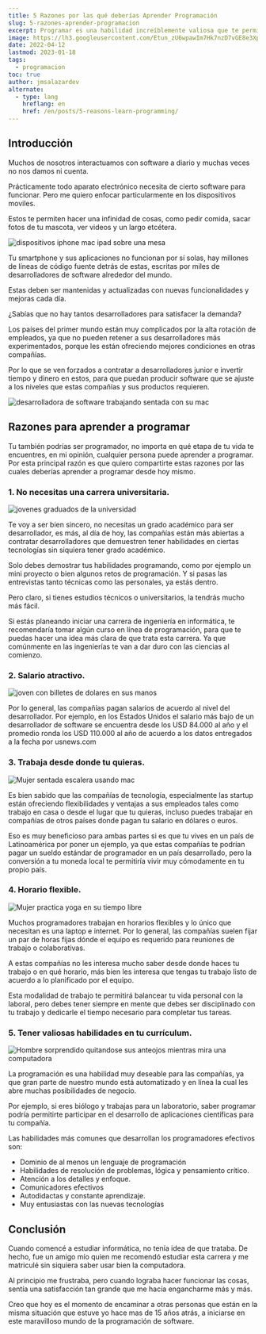 ```yaml
---
title: 5 Razones por las qué deberías Aprender Programación
slug: 5-razones-aprender-programacion
excerpt: Programar es una habilidad increíblemente valiosa que te permitirá mejorar enormemente tus actuales condiciones de trabajo.
image: https://lh3.googleusercontent.com/Etun_zU6wpawIm7Hk7nzD7vGE8e3XpSlUAYVgO5lyJiSg0EUpFPNV04IzRUewiHCD4Yto3luTSKWPV1U699-eYUE2jPiu0YPqZuIADDgimZ8-1UvfQ4EqyQhaIcaKLTT5Ie9eyE3DY0#width=4898&height=2755
date: 2022-04-12
lastmod: 2023-01-18
tags:
  - programacion
toc: true
author: jmsalazardev
alternate:
  - type: lang
    hreflang: en
    href: /en/posts/5-reasons-learn-programming/
---
```


## Introducción

Muchos de nosotros interactuamos con software a diario y muchas veces no nos damos ni cuenta.

Prácticamente todo aparato electrónico necesita de cierto software para funcionar. Pero me quiero enfocar particularmente en los dispositivos moviles.

Estos te permiten hacer una infinidad de cosas, como pedir comida, sacar fotos de tu mascota, ver videos y un largo etcétera.

![dispositivos iphone mac ipad sobre una mesa](https://lh3.googleusercontent.com/AKMEl1calEw5oQWI55bJczmRBCUMra4Fo2pmtT6y2D9ue3P3teKaYzI2kXwKtQRpo8qL9KNIbHU3h1ZBwfccWUGpX7ev5WnIXFGddZG-_nHPJKWXZ65xGNZzdZd5tgBnqTXZsx1H#width=4928&height=2809&className=asdf,qwerty "Dispositivos")

Tu smartphone y sus aplicaciones no funcionan por sí solas, hay millones de líneas de código fuente detrás de estas, escritas por miles de desarrolladores de software alrededor del mundo.

Estas deben ser mantenidas y actualizadas con nuevas funcionalidades y mejoras cada día.

¿Sabías que no hay tantos desarrolladores para satisfacer la demanda?

Los países del primer mundo están muy complicados por la alta rotación de empleados, ya que no pueden retener a sus desarrolladores más experimentados, porque les están ofreciendo mejores condiciones en otras compañías.

Por lo que se ven forzados a contratar a desarrolladores junior e invertir tiempo y dinero en estos, para que puedan producir software que se ajuste a los niveles que estas compañías y sus productos requieren.

![desarrolladora de software trabajando sentada con su mac](https://lh3.googleusercontent.com/F1q-nOEkJC9XnFsOX4aBFGIv0HleX8Vb1-wjG9tUp-R3qiz0HvtznBEeQn9AgVMCCAjrQ2alLxYaqKUbdMKt6yhiAv5FBhtGMrByevHLy6nIYcJLYgCs2TJPtsXUAOzVOUC3jqX6#width=4897&height=3266 "Software Developer")

## Razones para aprender a programar

Tu también podrías ser programador, no importa en qué etapa de tu vida te encuentres, en mi opinión, cualquier persona puede aprender a programar. Por esta principal razón es que quiero compartirte estas razones por las cuales deberías aprender a programar desde hoy mismo.

### 1. No necesitas una carrera universitaria.

![jovenes graduados de la universidad](https://lh3.googleusercontent.com/O8ZyN1qRJocZIwdIxkypXRuNbQ_UmEokGnYp0cDYQvSyVB3F0BrhUHjSnZtFUCX3kUVmeEMv_Dn6FE4rcpfcXzx51QQdygYaeQPIEcB9-Kp4uZbK9Gbbjlc4_OMXm-_CUWBLiOhf#width=4899&height=3266 "Graduados universitarios")

Te voy a ser bien sincero, no necesitas un grado académico para ser desarrollador, es más, al día de hoy, las compañías están más abiertas a contratar desarrolladores que demuestren tener habilidades en ciertas tecnologías sin siquiera tener grado académico.

Solo debes demostrar tus habilidades programando, como por ejemplo un mini proyecto o bien algunos retos de programación. Y si pasas las entrevistas tanto técnicas como las personales, ya estás dentro.

Pero claro, si tienes estudios técnicos o universitarios, la tendrás mucho más fácil.

Si estás planeando iniciar una carrera de ingeniería en informática, te recomendaría tomar algún curso en línea de programación, para que te puedas hacer una idea más clara de que trata esta carrera. Ya que comúnmente en las ingenierías te van a dar duro con las ciencias al comienzo.

### 2. Salario atractivo.

![joven con billetes de dolares en sus manos](https://lh3.googleusercontent.com/G_AiQnFEtCNt6Hzflhkge3aBhoRusaMfE4GckLkLkuGXmJvvqk2nPA8sDZmf2MAc4p4Hz4jsy3p6a9Q-SZ7-W1oyR-TZESrsVVMklAN1egjhfmSF1-a9QAeYPTEmBNmS1UENCev6#width=4898&height=3265 "Salario atractivo")

Por lo general, las compañías pagan salarios de acuerdo al nivel del desarrollador. Por ejemplo, en los Estados Unidos el salario más bajo de un desarrollador de software se encuentra desde los USD 84.000 al año y el promedio ronda los USD 110.000 al año de acuerdo a los datos entregados a la fecha por usnews.com

### 3. Trabaja desde donde tu quieras.

![Mujer sentada escalera usando mac](https://lh3.googleusercontent.com/V6Zil262X4__LUd8LJMBHXSDFWHdLRUon7GiV_JMogo9wr2mL-5XmuTurGeGAHkVPwvrsLjupLLBXZskvh2-zpzvZS8KL1PJm2X2PNGGtwZNSu0B6j4NSrmvwDmOJuLrVDX1AWLU#width=4895&height=3268 "Trabajo Remoto")

Es bien sabido que las compañías de tecnología, especialmente las startup están ofreciendo flexibilidades y ventajas a sus empleados tales como trabajo en casa o desde el lugar que tu quieras, incluso puedes trabajar en compañías de otros países donde pagan tu salario en dólares o euros.

Eso es muy beneficioso para ambas partes si es que tu vives en un país de Latinoamérica por poner un ejemplo, ya que estas compañías te podrían pagar un sueldo estándar de programador en un país desarrollado, pero la conversión a tu moneda local te permitiría vivir muy cómodamente en tu propio país.

### 4. Horario flexible.

![Mujer practica yoga en su tiempo libre](https://lh3.googleusercontent.com/avz0Rd1ZlZZeb4vQMNKrLQx_nb6nSPfWs8xoDtVV3rZgVLIS1n3vDhczpu3ZwkM1d5Q9-2JzyKO8TFmEhZnYk1czV062meidhokwWF8Uih2KuBN44ScqNtA1wf6ExVV8fB-Sk-Ji#width=4898&height=3265 "Horario Flexible")

Muchos programadores trabajan en horarios flexibles y lo único que necesitan es una laptop e internet. Por lo general, las compañías suelen fijar un par de horas fijas dónde el equipo es requerido para reuniones de trabajo o colaborativas.

A estas compañías no les interesa mucho saber desde donde haces tu trabajo o en qué horario, más bien les interesa que tengas tu trabajo listo de acuerdo a lo planificado por el equipo.

Esta modalidad de trabajo te permitirá balancear tu vida personal con la laboral, pero debes tener siempre en mente que debes ser disciplinado con tu trabajo y dedicarle el tiempo necesario para completar tus tareas.

### 5. Tener valiosas habilidades en tu currículum.

![Hombre sorprendido quitandose sus anteojos mientras mira una computadora](https://lh3.googleusercontent.com/_QNZofyva_uiJS27ChBnXDJxLzG9UDPPAxw5qiRdiTK-P8wFg5uo9z8dbziNH6TEVOVJhehfzZPz7VTrD0_CgTqvp16fuvS_EKigsYpIEp3ETuFDBWalhf-zW7BwGvNrY9sqxKd7#width=4898&height=3265 "Curriculo Impresionante")

La programación es una habilidad muy deseable para las compañías, ya que gran parte de nuestro mundo está automatizado y en línea la cual les abre muchas posibilidades de negocio.

Por ejemplo, si eres biólogo y trabajas para un laboratorio, saber programar podría permitirte participar en el desarrollo de aplicaciones científicas para tu compañía.

Las habilidades más comunes que desarrollan los programadores efectivos son:

- Dominio de al menos un lenguaje de programación
- Habilidades de resolución de problemas, lógica y pensamiento crítico.
- Atención a los detalles y enfoque.
- Comunicadores efectivos
- Autodidactas y constante aprendizaje.
- Muy entusiastas con las nuevas tecnologías

## Conclusión

Cuando comencé a estudiar informática, no tenía idea de que trataba. De hecho, fue un amigo mío quien me recomendó estudiar esta carrera y me matriculé sin siquiera saber usar bien la computadora.

Al principio me frustraba, pero cuando lograba hacer funcionar las cosas, sentía una satisfacción tan grande que me hacía engancharme más y más.

Creo que hoy es el momento de encaminar a otras personas que están en la misma situación que estuve yo hace mas de 15 años atrás, a iniciarse en este maravilloso mundo de la programación de software.
